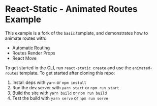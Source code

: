 # React-Static - Animated Routes Example

This example is a fork of the `basic` template, and demonstrates how to animate routes with:

* Automatic Routing
* Routes Render Props
* React Move

To get started in the CLI, run `react-static create` and use the `animated-routes` template.
To get started after cloning this repo:

1.  Install deps with `yarn` or `npm install`
2.  Run the dev server with `yarn start` or `npm run start`
3.  Build the site with `yarn build` or `npm run build`
4.  Test the build with `yarn serve` or `npm run serve`
